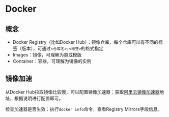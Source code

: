 # Docker

## 概念

- Docker Registry（比如Docker Hub）：镜像仓库，每个仓库可以有不同的标签（版本），可通过`<仓库名>:<标签>`的格式指定
- Images：镜像，可理解为类或模版
- Container：容器，可理解为镜像的实例

## 镜像加速

从Docker Hub拉取镜像比较慢，可以配置镜像加速器：获取[阿里云镜像加速器](https://cr.console.aliyun.com/cn-hangzhou/instances/mirrors)地址，根据说明进行配置即可。

检查加速器是否生效：执行`docker info`命令，查看Registry Mirrors字段信息。
